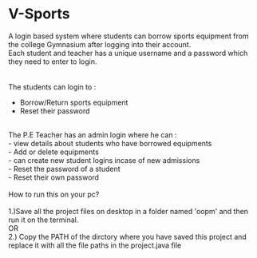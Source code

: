 # V-Sports
A login based system where students can borrow sports equipment from the college Gymnasium after logging into their account.<br />
Each student and teacher has a unique username and a password which they need to enter to login.   <br /><br />
<br />
The students can login to : <br />
- Borrow/Return sports equipment <br />
- Reset their password  <br />
<br />
The P.E Teacher has an admin login where he can  : <br />
- view details about students who have borrowed equipments <br /> 
- Add or delete equipments <br />
- can create new student logins incase of new admissions <br />
- Reset the password of a student  <br />
- Reset their own password<br />
<br />
 How to run this on your pc?<br />
<br />
1.)Save all the project files on desktop in a folder named 'oopm' and then run it on the terminal.<br />
OR<br />
2.) Copy the PATH of the dirctory where you have saved this project and replace it with all the file paths in the project.java file <br />
